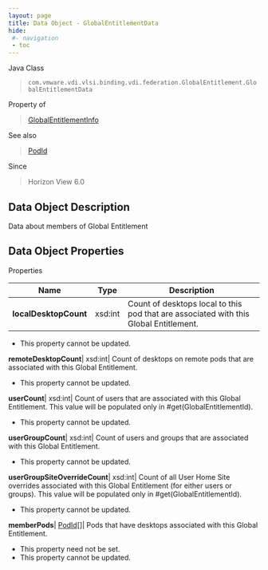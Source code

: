 ```yaml
---
layout: page
title: Data Object - GlobalEntitlementData
hide:
 #- navigation
 - toc
---
```






Java Class  
> `com.vmware.vdi.vlsi.binding.vdi.federation.GlobalEntitlement.GlobalEntitlementData`

Property of  
> [GlobalEntitlementInfo](vdi.federation.GlobalEntitlement.GlobalEntitlementInfo.md#field_detail)

See also  
> [PodId](vdi.entity.PodId.md)

Since  
> Horizon View 6.0


## Data Object Description 

Data about members of Global Entitlement 

## Data Object Properties

Properties

Name |  Type |  Description   
---|---|---  
**localDesktopCount**|  xsd:int|  Count of desktops local to this pod that are associated with this Global Entitlement.   


* This property cannot be updated.

  
**remoteDesktopCount**|  xsd:int|  Count of desktops on remote pods that are associated with this Global Entitlement.   


* This property cannot be updated.

  
**userCount**|  xsd:int|  Count of users that are associated with this Global Entitlement. This value will be populated only in #get(GlobalEntitlementId).   


* This property cannot be updated.

  
**userGroupCount**|  xsd:int|  Count of users and groups that are associated with this Global Entitlement.   


* This property cannot be updated.

  
**userGroupSiteOverrideCount**|  xsd:int|  Count of all User Home Site overrides associated with this Global Entitlement (for either users or groups). This value will be populated only in #get(GlobalEntitlementId).   


* This property cannot be updated.

  
**memberPods**| [PodId[]](vdi.entity.PodId.md)|  Pods that have desktops associated with this Global Entitlement.   


* This property need not be set.
* This property cannot be updated.

  
  
  
 
  
  
